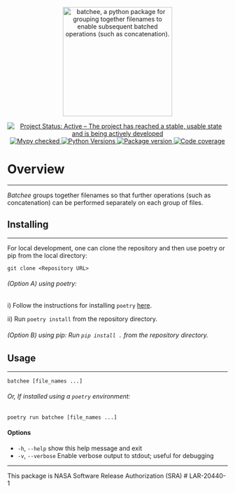 <p align="center">
    <img alt="batchee, a python package for grouping together filenames to enable subsequent batched operations (such as concatenation)."
    src="https://github.com/danielfromearth/batchee/assets/114174502/8b1a92a5-eccc-4674-9c00-3698e752077e" width="250"
    />
</p>

<p align="center">
    <a href="https://www.repostatus.org/#active" target="_blank">
        <img src="https://www.repostatus.org/badges/latest/active.svg" alt="Project Status: Active – The project has reached a stable, usable state and is being actively developed">
    </a>
    <a href="https://mypy-lang.org/" target="_blank">
        <img src="https://www.mypy-lang.org/static/mypy_badge.svg" alt="Mypy checked">
    </a>
    <a href="https://pypi.org/project/batchee/" target="_blank">
        <img src="https://img.shields.io/pypi/pyversions/batchee.svg" alt="Python Versions">
    </a>
    <a href="https://pypi.org/project/batchee" target="_blank">
        <img src="https://img.shields.io/pypi/v/batchee?color=%2334D058label=pypi%20package" alt="Package version">
    </a>
    <a href="https://codecov.io/gh/nasa/batchee">
     <img src="https://codecov.io/gh/nasa/batchee/graph/badge.svg?token=WDj92iN7c4" alt="Code coverage">
    </a>
</p>

[//]: # (Using deprecated `align="center"` for the logo image and badges above, because of https://stackoverflow.com/a/62383408)


# Overview
_____

_Batchee_ groups together filenames so that further operations (such as concatenation) can be performed separately on each group of files.

## Installing
_____

For local development, one can clone the repository and then use poetry or pip from the local directory:

```shell
git clone <Repository URL>
```

###### (Option A) using poetry:
i) Follow the instructions for installing `poetry` [here](https://python-poetry.org/docs/).

ii) Run ```poetry install``` from the repository directory.

###### (Option B) using pip: Run ```pip install .``` from the repository directory.

## Usage
_____

```shell
batchee [file_names ...]
```

###### Or, If installed using a `poetry` environment:
```shell
poetry run batchee [file_names ...]
```

#### Options

- `-h`, `--help`            show this help message and exit
- `-v`, `--verbose`  Enable verbose output to stdout; useful for debugging

---
This package is NASA Software Release Authorization (SRA) # LAR-20440-1

